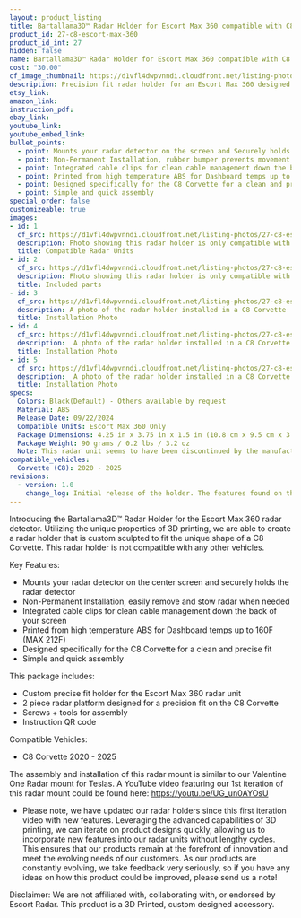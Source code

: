 ```yaml
---
layout: product_listing
title: Bartallama3D™ Radar Holder for Escort Max 360 compatible with C8 Corvette
product_id: 27-c8-escort-max-360
product_id_int: 27
hidden: false
name: Bartallama3D™ Radar Holder for Escort Max 360 compatible with C8 Corvette
cost: "30.00"
cf_image_thumbnail: https://d1vfl4dwpvnndi.cloudfront.net/listing-photos/27-c8-escort-max-360/1.jpg
description: Precision fit radar holder for an Escort Max 360 designed to fit the C8 Corvette
etsy_link: 
amazon_link: 
instruction_pdf:
ebay_link:
youtube_link: 
youtube_embed_link:
bullet_points:
  - point: Mounts your radar detector on the screen and Securely holds the radar detector
  - point: Non-Permanent Installation, rubber bumper prevents movement and enables easy removal for storage
  - point: Integrated cable clips for clean cable management down the back of your screen
  - point: Printed from high temperature ABS for Dashboard temps up to 160F (MAX 212F)
  - point: Designed specifically for the C8 Corvette for a clean and precise fit
  - point: Simple and quick assembly
special_order: false
customizeable: true
images:
- id: 1
  cf_src: https://d1vfl4dwpvnndi.cloudfront.net/listing-photos/27-c8-escort-max-360/21.jpg
  description: Photo showing this radar holder is only compatible with the Escort Max 360 Radar
  title: Compatible Radar Units
- id: 2
  cf_src: https://d1vfl4dwpvnndi.cloudfront.net/listing-photos/27-c8-escort-max-360/22.jpg
  description: Photo showing this radar holder is only compatible with the C8 Corvette
  title: Included parts
- id: 3
  cf_src: https://d1vfl4dwpvnndi.cloudfront.net/listing-photos/27-c8-escort-max-360/31.jpg
  description: A photo of the radar holder installed in a C8 Corvette
  title: Installation Photo
- id: 4
  cf_src: https://d1vfl4dwpvnndi.cloudfront.net/listing-photos/27-c8-escort-max-360/32.jpg
  description:  A photo of the radar holder installed in a C8 Corvette
  title: Installation Photo
- id: 5
  cf_src: https://d1vfl4dwpvnndi.cloudfront.net/listing-photos/27-c8-escort-max-360/33.jpg
  description:  A photo of the radar holder installed in a C8 Corvette
  title: Installation Photo
specs:
  Colors: Black(Default) - Others available by request 
  Material: ABS
  Release Date: 09/22/2024
  Compatible Units: Escort Max 360 Only
  Package Dimensions: 4.25 in x 3.75 in x 1.5 in (10.8 cm x 9.5 cm x 3.8cm) [HxWxD]
  Package Weight: 90 grams / 0.2 lbs / 3.2 oz
  Note: This radar unit seems to have been discontinued by the manufacturer and superceeded by the Escort Max 360 MKII and Escort Max 360c MKII. We have a radar holder for the newer Escort Max 360 MKII.
compatible_vehicles:
  Corvette (C8): 2020 - 2025
revisions:
  - version: 1.0
    change_log: Initial release of the holder. The features found on this holder are derived from our Tesla Radar Holder which has undergone 3 iterations. 
---
```


Introducing the Bartallama3D™ Radar Holder for the Escort Max 360 radar detector. Utilizing the unique properties of 3D printing, we are able to create a radar holder that is custom sculpted to fit the unique shape of a C8 Corvette. This radar holder is not compatible with any other vehicles. 

Key Features:
- Mounts your radar detector on the center screen and securely holds the radar detector
- Non-Permanent Installation, easily remove and stow radar when needed
- Integrated cable clips for clean cable management down the back of your screen
- Printed from high temperature ABS for Dashboard temps up to 160F (MAX 212F)
- Designed specifically for the C8 Corvette for a clean and precise fit
- Simple and quick assembly

This package includes:
- Custom precise fit holder for the Escort Max 360 radar unit
- 2 piece radar platform designed for a precision fit on the C8 Corvette
- Screws + tools for assembly
- Instruction QR code

Compatible Vehicles:
- C8 Corvette 2020 - 2025

The assembly and installation of this radar mount is similar to our Valentine One Radar mount for Teslas. A YouTube video featuring our 1st iteration of this radar mount could be found here: https://youtu.be/UG_un0AYOsU

* Please note, we have updated our radar holders since this first iteration video with new features. Leveraging the advanced capabilities of 3D printing, we can iterate on product designs quickly, allowing us to incorporate new features into our radar units without lengthy cycles. This ensures that our products remain at the forefront of innovation and meet the evolving needs of our customers. As our products are constantly evolving, we take feedback very seriously, so if you have any ideas on how this product could be improved, please send us a note!

Disclaimer: We are not affiliated with, collaborating with, or endorsed by Escort Radar. This product is a 3D Printed, custom designed accessory.